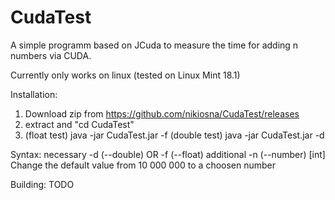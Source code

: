 # CudaTest
A simple programm based on JCuda to measure the time for adding n numbers via CUDA.

Currently only works on linux (tested on Linux Mint  18.1)

Installation:
  1. Download zip from https://github.com/nikiosna/CudaTest/releases
  2. extract and "cd CudaTest"
  3. (float  test) java -jar CudaTest.jar -f 
     (double test) java -jar CudaTest.jar -d

Syntax:
    necessary
    -d (--double) OR -f (--float)
    additional
    -n (--number) [int]   Change the default value from 10 000 000 to a choosen number

Building:
    TODO